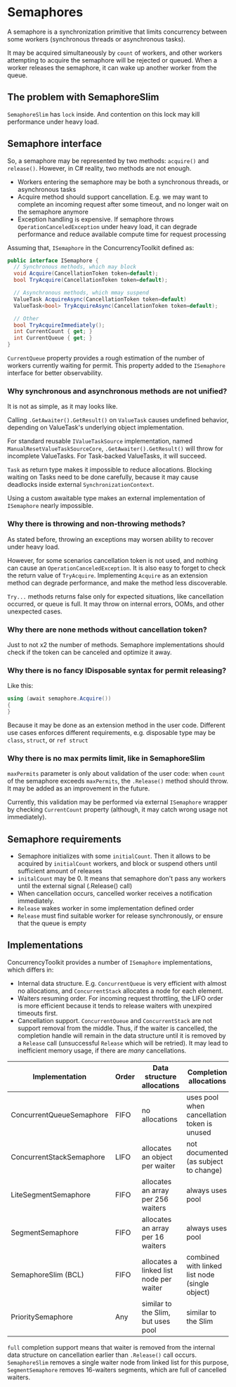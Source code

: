 # Semaphores

A semaphore is a synchronization primitive that limits concurrency between some workers (synchronous threads or asynchronous tasks).

It may be acquired simultaneously by `count` of workers, and other workers attempting to acquire the semaphore will be rejected or queued. When a worker releases the semaphore, it can wake up another worker from the queue.

## The problem with SemaphoreSlim

`SemaphoreSlim` has `lock` inside. And contention on this lock may kill performance under heavy load. 

## Semaphore interface

So, a semaphore may be represented by two methods: `acquire()` and `release()`. However, in C# reality, two methods are not enough.

 - Workers entering the semaphore may be both a synchronous threads, or asynchronous tasks
 - Acquire method should support cancellation. E.g. we may want to complete an incoming request after some timeout, and no longer wait on the semaphore anymore
 - Exception handling is expensive. If semaphore throws `OperationCanceledException` under heavy load, it can degrade performance and reduce available compute time for request processing

Assuming that, `ISemaphore` in the ConcurrencyToolkit defined as:

```csharp
public interface ISemaphore {
  // Synchronous methods, which may block
  void Acquire(CancellationToken token=default);
  bool TryAcquire(CancellationToken token=default);

  // Asynchronous methods, which mmay suspend
  ValueTask AcquireAsync(CancellationToken token=default)
  ValueTask<bool> TryAcquireAsync(CancellationToken token=default);

  // Other
  bool TryAcquireImmediately();
  int CurrentCount { get; }
  int CurrentQueue { get; }
}
```

`CurrentQueue` property provides a rough estimation of the number of workers currently waiting for permit. This property added to the `ISemaphore` interface for better observability.

### Why synchronous and asynchronous methods are not unified?

It is not as simple, as it may looks like.

Calling `.GetAwaiter().GetResult()` on `ValueTask` causes undefined behavior, depending on ValueTask's underlying object implementation.

For standard reusable `IValueTaskSource` implementation, named `ManualResetValueTaskSourceCore`, `.GetAwaiter().GetResult()` will throw for incomplete ValueTasks. For Task-backed ValueTasks, it will succeed.

`Task` as return type makes it impossible to reduce allocations. Blocking waiting on Tasks need to be done carefully, because it may cause deadlocks inside external `SynchronizationContext`.

Using a custom awaitable type makes an external implementation of `ISemaphore` nearly impossible.

### Why there is throwing and non-throwing methods?

As stated before, throwing an exceptions may worsen ability to recover under heavy load.

However, for some scenarios cancellation token is not used, and nothing can cause an `OperationCanceledException`. It is also easy to forget to check the return value of `TryAcquire`. Implementing `Acquire` as an extension method can degrade performance, and make the method less discoverable.

`Try...` methods returns false only for expected situations, like cancellation occurred, or queue is full. It may throw on internal errors, OOMs, and other unexpected cases.

### Why there are none methods without cancellation token?

Just to not x2 the number of methods. Semaphore implementations should check if the token can be canceled and optimize it away.

### Why there is no fancy IDisposable syntax for permit releasing?

Like this:

```csharp
using (await semaphore.Acquire())
{
}
```

Because it may be done as an extension method in the user code. Different use cases enforces different requirements, e.g. disposable type may be `class`, `struct`, or `ref struct`

### Why there is no max permits limit, like in SemaphoreSlim

`maxPermits` parameter is only about validation of the user code: when `count` of the semaphore exceeds `maxPermits`, the `.Release()` method should throw. It may be added as an improvement in the future.

Currently, this validation may be performed via external `ISemaphore` wrapper by checking `CurrentCount` property (although, it may catch wrong usage not immediately).

## Semaphore requirements

- Semaphore initializes with some `initialCount`. Then it allows to be acquired by `initialCount` workers, and block or suspend others until sufficient amount of releases
- `initalCount` may be 0. It means that semaphore don't pass any workers until the external signal (.Release() call)
- When cancellation occurs, cancelled worker receives a notification immediately.
- `Release` wakes worker in some implementation defined order
- `Release` must find suitable worker for release synchronously, or ensure that the queue is empty

## Implementations

ConcurrencyToolkit provides a number of `ISemaphore` implementations, which differs in:

- Internal data structure. E.g. `ConcurrentQueue` is very efficient with almost no allocations, and `ConcurrentStack` allocates a node for each element.
- Waiters resuming order. For incoming request throttling, the LIFO order is more efficient because it tends to release waiters with unexpired timeouts first.
- Cancellation support. `ConcurrentQueue` and `ConcurrentStack` are not support removal from the middle. Thus, if the waiter is cancelled, the completion handle will remain in the data structure until it is removed by a `Release` call (unsuccessful `Release` which will be retried). It may lead to inefficient memory usage, if there are *many* cancellations.

| Implementation           | Order  | Data structure allocations              | Completion allocations                         | Cancellation support |
|--------------------------|--------|-----------------------------------------|------------------------------------------------|----------------------|
| ConcurrentQueueSemaphore | FIFO   | no allocations                          | uses pool when cancellation token is unused    | partial              |
| ConcurrentStackSemaphore | LIFO   | allocates an object per waiter          | not documented (as subject to change)          | partial              |
| LiteSegmentSemaphore     | FIFO   | allocates an array per 256 waiters      | always uses pool                               | partial              |
| SegmentSemaphore         | FIFO   | allocates an array per 16 waiters       | always uses pool                               | full                 |
| SemaphoreSlim (BCL)      | FIFO   | allocates a linked list node per waiter | combined with linked list node (single object) | full                 |
| PrioritySemaphore        | Any    | similar to the Slim, but uses pool      | similar to the Slim                            | full                 |

`full` completion support means that waiter is removed from the internal data structure on cancellation earlier than `.Release()` call occurs. `SemaphoreSlim` removes a single waiter node from linked list for this purpose, `SegmentSemaphore` removes 16-waiters segments, which are full of cancelled waiters.
